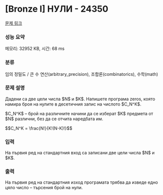 # [Bronze I] НУЛИ - 24350 

[문제 링크](https://www.acmicpc.net/problem/24350) 

### 성능 요약

메모리: 32952 KB, 시간: 68 ms

### 분류

임의 정밀도 / 큰 수 연산(arbitrary_precision), 조합론(combinatorics), 수학(math)

### 문제 설명

<p>Дадени са две цели числа $N$ и $K$. Напишете програма zeros, която намира броя на нулите в десетичния запис на числото $C_N^K$.</p>

<p>$C_N^K$ – брой на различните начини да се изберат $K$ предмета от $N$ различни, без да се отчита наредбата им.</p>

<p>$$C_N^K = \frac{N!}{K!(N-K)!}$$</p>

### 입력 

 <p>На първия ред на стандартния вход са записани две цели числа $N$ и $K$.</p>

### 출력 

 <p>На първия ред на стандартния изход програмата трябва да изведе едно цяло число – търсения брой на нули.</p>

